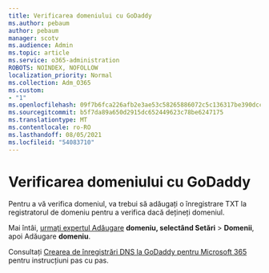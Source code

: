 ```yaml
---
title: Verificarea domeniului cu GoDaddy
ms.author: pebaum
author: pebaum
manager: scotv
ms.audience: Admin
ms.topic: article
ms.service: o365-administration
ROBOTS: NOINDEX, NOFOLLOW
localization_priority: Normal
ms.collection: Adm_O365
ms.custom:
- "1"
ms.openlocfilehash: 09f7b6fca226afb2e3ae53c58265886072c5c136317be390dccfc76f13efa94d
ms.sourcegitcommit: b5f7da89a650d2915dc652449623c78be6247175
ms.translationtype: MT
ms.contentlocale: ro-RO
ms.lasthandoff: 08/05/2021
ms.locfileid: "54083710"
---
```

# <a name="verify-your-domain-with-godaddy"></a>Verificarea domeniului cu GoDaddy

Pentru a vă verifica domeniul, va trebui să adăugați o înregistrare TXT la registratorul de domeniu pentru a verifica dacă dețineți domeniul. 

Mai întâi, [urmați expertul Adăugare](https://admin.microsoft.com/Adminportal#/Domains) **domeniu, selectând Setări** \> **Domenii**, apoi Adăugare **domeniu**.
  
Consultați [Crearea de înregistrări DNS la GoDaddy pentru Microsoft 365](https://docs.microsoft.com/microsoft-365/admin/dns/create-dns-records-at-godaddy) pentru instrucțiuni pas cu pas.